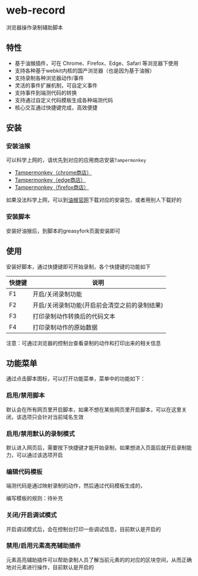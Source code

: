 # web-record

浏览器操作录制辅助脚本

## 特性

- 基于油猴插件，可在 Chrome、Firefox、Edge、Safari 等浏览器下使用
- 支持各种基于webkit内核的国产浏览器（也是因为基于油猴）
- 支持录制各种浏览器动作/事件
- 灵活的事件扩展机制，可自定义事件
- 支持事件到端测代码的转换
- 支持通过自定义代码模板生成各种端测代码
- 核心交互通过快捷键完成，高效便捷

## 安装

### 安装油猴

可以科学上网的，请优先到对应的应用商店安装`Tampermonkey`

- [Tampermonkey（chrome商店）](https://chrome.google.com/webstore/detail/tampermonkey/dhdgffkkebhmkfjojejmpbldmpobfkfo)
- [Tampermonkey（edge商店）](https://microsoftedge.microsoft.com/addons/detail/tampermonkey/iikmkjmpaadaobahmlepeloendndfphd)
- [Tampermonkey（firefox商店）](https://addons.mozilla.org/zh-CN/firefox/addon/tampermonkey/)

如果没法科学上网，可以到[油猴官网](https://www.tampermonkey.net/)下载对应的安装包，或者用别人下载好的

### 安装脚本

安装好油猴后，到脚本的greasyfork页面安装即可

## 使用

安装好脚本，通过快捷键即可开始录制，各个快捷键的功能如下

|  快捷键   | 说明    |
| --- | --- |
| F1 | 开启/关闭录制功能 |
| F2 | 开启/关闭录制功能(开启前会清空之前的录制结果) |
| F3 | 打印录制动作转换后的代码文本 |
| F4 | 打印录制动作的原始数据 |

注意：可通过浏览器的控制台查看录制的动作和打印出来的相关信息

## 功能菜单

通过点击脚本图标，可以打开功能菜单，菜单中的功能如下：

### 启用/禁用脚本

默认会在所有网页里开启脚本，如果不想在某些网页里开启脚本，可以在这里关闭，该选项只会针对当前域名生效

### 启用/禁用默认的录制模式

默认进入网页后，需要按下快捷键才能开始录制，如果想进入页面后就开启录制能力，可以通过该选项开启

### 编辑代码模板

端测代码是通过映射录制的动作，然后通过代码模板生成的，

编写模板的规则：待补充

### 关闭/开启调试模式

开启调试模式后，会在控制台打印一些调试信息，目前默认是开启的

### 禁用/启用元素高亮辅助插件

元素高亮辅助插件可以帮助录制人员了解当前元素的的对应的区块空间，从而正确地对元素进行操作，目前默认是开启的
